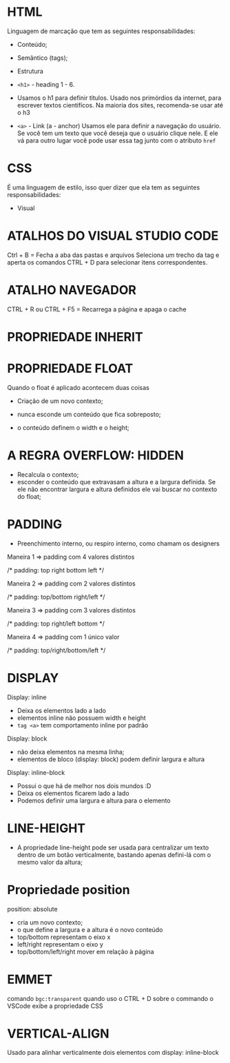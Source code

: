 # HTML

Linguagem de marcação que tem as seguintes responsabilidades: 

- Conteúdo;
- Semântico (tags);
- Estrutura


- `<h1>` - heading 1 - 6. 

* Usamos o h1 para definir títulos.
Usado nos primórdios da internet, para escrever textos cientifícos. 
Na maioria dos sites, recomenda-se usar até o h3 

- `<a>` - Link (a - anchor)
Usamos ele para definir a navegação do usuário.
Se você tem um texto que você deseja que o usuário clique nele.
E ele vá para outro lugar você pode usar essa tag junto com o 
atributo `href`

# CSS

É uma linguagem de estilo, isso quer dizer que ela tem as seguintes responsabilidades:

- Visual

# ATALHOS DO VISUAL STUDIO CODE

Ctrl + B = Fecha a aba das pastas e arquivos
Seleciona um trecho da tag e aperta os comandos CTRL + D para selecionar itens correspondentes.

# ATALHO NAVEGADOR 
CTRL + R ou CTRL + F5 = Recarrega a página e apaga o cache

# PROPRIEDADE INHERIT

# PROPRIEDADE FLOAT

Quando o float é aplicado acontecem duas coisas

- Criação de um novo contexto;

- nunca esconde um conteúdo que fica sobreposto;

- o conteúdo definem o width e o height;

# A REGRA OVERFLOW: HIDDEN

- Recalcula o contexto;
- esconder o conteúdo que extravasam a altura e a largura definida. Se ele não encontrar largura e altura definidos ele vai buscar no contexto do float;

# PADDING 

- Preenchimento interno, ou respiro interno, como chamam os designers

Maneira 1 => padding com 4 valores distintos

/* padding: top right bottom left */

Maneira 2 => padding com 2 valores distintos

/* padding: top/bottom right/left */

Maneira 3 => padding com 3 valores distintos

/* padding: top right/left bottom */

Maneira 4 => padding com 1 único valor

/* padding: top/right/bottom/left */

# DISPLAY

Display: inline
- Deixa os elementos lado a lado
- elementos inline não possuem width e height
- `tag <a>` tem comportamento inline por padrão

Display: block
- não deixa elementos na mesma linha;
- elementos de bloco (display: block) podem definir largura e altura

Display: inline-block

- Possui o que há de melhor nos dois mundos :D
- Deixa os elementos ficarem lado a lado
- Podemos definir uma largura e altura para o elemento

# LINE-HEIGHT

- A propriedade line-height pode ser usada para centralizar um
texto dentro de um botão verticalmente, bastando apenas defini-lá
com o mesmo valor da altura;

# Propriedade position

position: absolute

- cria um novo contexto;
- o que define a largura e a altura é o novo conteúdo
- top/bottom representam o eixo x
- left/right representam o eixo y 
- top/bottom/left/right mover em relação à página


# EMMET 

comando `bgc:transparent` quando uso o CTRL + D sobre o commando
o VSCode exibe a propriedade CSS

# VERTICAL-ALIGN

Usado para alinhar verticalmente dois elementos com display: inline-block